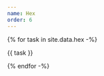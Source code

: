 ```yaml
---
name: Hex
order: 6
---
```


<div>
  {% for task in site.data.hex -%}
  <p> {{ task }} </p>
  {% endfor -%}
</div>

